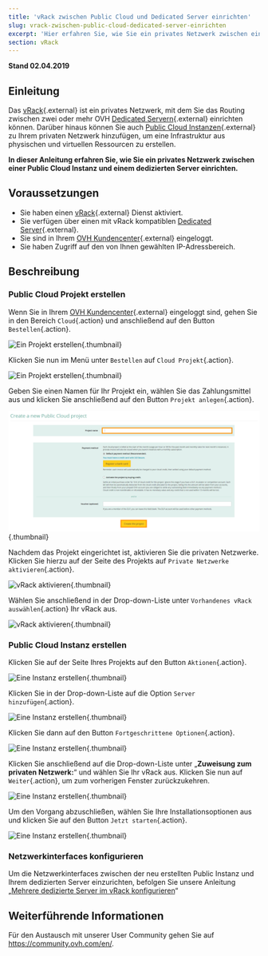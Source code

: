 ```yaml
---
title: 'vRack zwischen Public Cloud und Dedicated Server einrichten'
slug: vrack-zwischen-public-cloud-dedicated-server-einrichten
excerpt: 'Hier erfahren Sie, wie Sie ein privates Netzwerk zwischen einer Public Cloud Instanz und einem dedizierten Server einrichten.'
section: vRack
---
```


**Stand 02.04.2019**

## Einleitung

Das [vRack](https://www.ovh.de/loesungen/vrack/){.external} ist ein privates Netzwerk, mit dem Sie das Routing zwischen zwei oder mehr OVH [Dedicated Servern](https://www.ovh.de/dedicated_server/){.external} einrichten können. Darüber hinaus können Sie auch [Public Cloud Instanzen](https://www.ovh.de/public-cloud/instances/){.external} zu Ihrem privaten Netzwerk hinzufügen, um eine Infrastruktur aus physischen und virtuellen Ressourcen zu erstellen.

**In dieser Anleitung erfahren Sie, wie Sie ein privates Netzwerk zwischen einer Public Cloud Instanz und einem dedizierten Server einrichten.**


## Voraussetzungen

- Sie haben einen [vRack](https://www.ovh.de/loesungen/vrack){.external} Dienst aktiviert.
- Sie verfügen über einen mit vRack kompatiblen [Dedicated Server](https://www.ovh.de/dedicated_server/){.external}.
- Sie sind in Ihrem [OVH Kundencenter](https://www.ovh.com/auth/?action=gotomanager&from=https://www.ovh.de/&ovhSubsidiary=de){.external} eingeloggt.
- Sie haben Zugriff auf den von Ihnen gewählten IP-Adressbereich.


## Beschreibung

### Public Cloud Projekt erstellen

Wenn Sie in Ihrem [OVH Kundencenter](https://www.ovh.com/auth/?action=gotomanager&from=https://www.ovh.de/&ovhSubsidiary=de){.external} eingeloggt sind, gehen Sie in den Bereich `Cloud`{.action} und anschließend auf den Button `Bestellen`{.action}.

![Ein Projekt erstellen](images/pci-project-01.png){.thumbnail}

Klicken Sie nun im Menü unter `Bestellen` auf `Cloud Projekt`{.action}.

![Ein Projekt erstellen](images/pci-project-02.png){.thumbnail}

Geben Sie einen Namen für Ihr Projekt ein, wählen Sie das Zahlungsmittel aus und klicken Sie anschließend auf den Button `Projekt anlegen`{.action}.

![Ein Projekt erstellen](images/pci-project-03.png){.thumbnail}

Nachdem das Projekt eingerichtet ist, aktivieren Sie die privaten Netzwerke. Klicken Sie hierzu auf der Seite des Projekts auf `Private Netzwerke aktivieren`{.action}.

![vRack aktivieren](images/pci-vrack-01.png){.thumbnail}

Wählen Sie anschließend in der Drop-down-Liste unter `Vorhandenes vRack auswählen`{.action} Ihr vRack aus.

![vRack aktivieren](images/pci-vrack-02.png){.thumbnail}


### Public Cloud Instanz erstellen

Klicken Sie auf der Seite Ihres Projekts auf den Button `Aktionen`{.action}.

![Eine Instanz erstellen](images/pci-01.png){.thumbnail}

Klicken Sie in der Drop-down-Liste auf die Option `Server hinzufügen`{.action}.

![Eine Instanz erstellen](images/pci-02.png){.thumbnail}

Klicken Sie dann auf den Button `Fortgeschrittene Optionen`{.action}.

![Eine Instanz erstellen](images/pci-03.png){.thumbnail}

Klicken Sie anschließend auf die Drop-down-Liste unter „**Zuweisung zum privaten Netzwerk:**“ und wählen Sie Ihr vRack aus. Klicken Sie nun auf `Weiter`{.action}, um zum vorherigen Fenster zurückzukehren.

![Eine Instanz erstellen](images/pci-04.png){.thumbnail}

Um den Vorgang abzuschließen, wählen Sie Ihre Installationsoptionen aus und klicken Sie auf den Button `Jetzt starten`{.action}.

![Eine Instanz erstellen](images/pci-05.png){.thumbnail}


### Netzwerkinterfaces konfigurieren

Um die Netzwerkinterfaces zwischen der neu erstellten Public Instanz und Ihrem dedizierten Server einzurichten, befolgen Sie unsere Anleitung „[Mehrere dedizierte Server im vRack konfigurieren](../mehrere-dedizierte-server-im-vrack-konfigurieren/)“


## Weiterführende Informationen

Für den Austausch mit unserer User Community gehen Sie auf <https://community.ovh.com/en/>.
